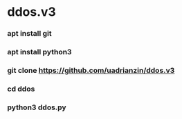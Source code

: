 # ddos.v3

### apt install git

### apt install python3

### git clone https://github.com/uadrianzin/ddos.v3

### cd ddos

### python3 ddos.py
